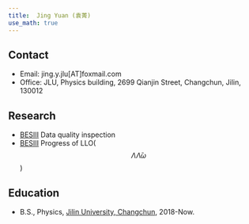 ```yaml
---
title:  Jing Yuan (袁菁)
use_math: true
---
```


## Contact

- Email: jing.y.jlu[AT]foxmail.com
- Office: JLU, Physics building, 2699 Qianjin Street, Changchun, Jilin, 130012

## Research
- [BESIII](http://bes3.ihep.ac.cn)  Data quality inspection
- [BESIII](http://bes3.ihep.ac.cn)  Progress of LLO($$\Lambda\bar{\Lambda}\omega$$)

## Education
- B.S., Physics, [Jilin University, Changchun](https://phy.jlu.edu.cn/), 2018-Now.
